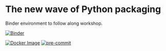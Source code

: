 # The new wave of Python packaging

Binder environment to follow along workshop.

[![Binder](https://mybinder.org/badge_logo.svg)](https://mybinder.org/v2/gh/gaborbernat/new-wave-of-python-packaging-binder/HEAD?urlpath=%2Fdoc%2Ftree%2Fdemo.inpynb)

[![Docker Image](https://github.com/gaborbernat/new-wave-of-python-packaging-binder/actions/workflows/docker-image.yaml/badge.svg)](https://github.com/gaborbernat/new-wave-of-python-packaging-binder/actions/workflows/docker-image.yaml)
[![pre-commit](https://github.com/gaborbernat/new-wave-of-python-packaging-binder/actions/workflows/pre-commit.yaml/badge.svg)](https://github.com/gaborbernat/new-wave-of-python-packaging-binder/actions/workflows/pre-commit.yaml)
